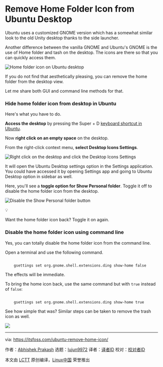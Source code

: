 [#]: subject: "Remove Home Folder Icon from Ubuntu Desktop"
[#]: via: "https://itsfoss.com/ubuntu-remove-home-icon/"
[#]: author: "Abhishek Prakash https://itsfoss.com/author/abhishek/"
[#]: collector: "lujun9972"
[#]: translator: "geekpi"
[#]: reviewer: " "
[#]: publisher: " "
[#]: url: " "

Remove Home Folder Icon from Ubuntu Desktop
======

Ubuntu uses a customized GNOME version which has a somewhat similar look to the old Unity desktop thanks to the side launcher.

Another difference between the vanilla GNOME and Ubuntu's GNOME is the use of Home folder and tash on the desktop. The icons are there so that you can quickly access them.

![Home folder icon on Ubuntu desktop][1]

If you do not find that aesthetically pleasing, you can remove the home folder from the desktop view.

Let me share both GUI and command line methods for that.

### Hide home folder icon from desktop in Ubuntu

Here's what you have to do.

**Access the desktop** by pressing the Super + D [keyboard shortcut in Ubuntu][2].

Now **right click on an empty space** on the desktop.

From the right-click context menu, **select Desktop Icons Settings**.

![Right click on the desktop and click the Desktop Icons Settings][3]

It will open the Ubuntu Desktop settings option in the Settings application. You could have accessed it by opening Settings app and going to Ubuntu Desktop option in sidebar as well.

Here, you'll see a **toggle option for Show Personal folder**. Toggle it off to disable the home folder icon from the desktop.

![Disable the Show Personal folder button][4]

💡

Want the home folder icon back? Toggle it on again.

### Disable the home folder icon using command line

Yes, you can totally disable the home folder icon from the command line.

Open a terminal and use the following command.

```

    gsettings set org.gnome.shell.extensions.ding show-home false

```

The effects will be immediate.

To bring the home icon back, use the same command but with `true` instead of `false`:

```

    gsettings set org.gnome.shell.extensions.ding show-home true

```

See how simple that was? Similar steps can be taken to remove the trash icon as well.

![][5]

--------------------------------------------------------------------------------

via: https://itsfoss.com/ubuntu-remove-home-icon/

作者：[Abhishek Prakash][a]
选题：[lujun9972][b]
译者：[译者ID](https://github.com/译者ID)
校对：[校对者ID](https://github.com/校对者ID)

本文由 [LCTT](https://github.com/LCTT/TranslateProject) 原创编译，[Linux中国](https://linux.cn/) 荣誉推出

[a]: https://itsfoss.com/author/abhishek/
[b]: https://github.com/lujun9972
[1]: https://itsfoss.com/content/images/2023/08/home-folder-icon-on-ubuntu-desktop.png
[2]: https://itsfoss.com/ubuntu-shortcuts/
[3]: https://itsfoss.com/content/images/2023/08/access-ubuntu-desktop-icon-settings.png
[4]: https://itsfoss.com/content/images/2023/08/disable-home-folder-icon-on-ubuntu-desktop.png
[5]: https://itsfoss.com/content/images/size/w256h256/2022/12/android-chrome-192x192.png
